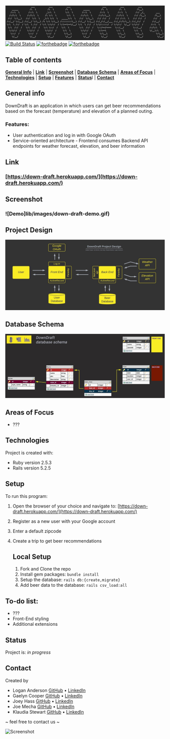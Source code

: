 ![Title](lib/images/downdraft_ascii_title.jpeg)
[![Build Status](https://travis-ci.com/Down-Draft/downdraft-frontend.svg?branch=main)](https://travis-ci.com/Down-Draft/downdraft-frontend)
[![forthebadge](http://forthebadge.com/images/badges/made-with-ruby.svg)](http://forthebadge.com)
[![forthebadge](http://forthebadge.com/images/badges/built-with-love.svg)](http://forthebadge.com)
## Table of contents
[**General Info**](#general-info) |
[**Link**](#link) |
[**Screenshot**](#screenshot) |
[**Database Schema**](#database-schema) |
[**Areas of Focus**](#areas-of-focus) |
[**Technologies**](#technologies) |
[**Setup**](#setup) |
[**Features**](#features) |
[**Status**](#status)l |
[**Contact**](contact)


## General info
DownDraft is an application in which users can get beer recommendations based on the forecast (temperature) and elevation of a planned outing.

### Features:
  * User authentication and log in with Google OAuth
  * Service-oriented architecture - Frontend consumes Backend API endpoints for weather forecast, elevation, and beer information
  

 
## Link
### [https://down-draft.herokuapp.com/](https://down-draft.herokuapp.com/)


## Screenshot
### ![Demo]lib/images/down-draft-demo.gif)


## Project Design
![Diagram](lib/images/downdraft_project_diagram.jpeg "Project Design")

## Database Schema
![Database](lib/images/downdraft_db_schema.jpeg "Database Schema")

## Areas of Focus
* ???

## Technologies
Project is created with:
* Ruby version 2.5.3
* Rails version 5.2.5

## Setup
To run this program:

1. Open the browser of your choice and navigate to:
[https://down-draft.herokuapp.com/](https://down-draft.herokuapp.com/)
2. Register as a new user with your Google account
3. Enter a default zipcode
4. Create a trip to get beer recommendations

   ## Local Setup

   1. Fork and Clone the repo
   2. Install gem packages: `bundle install`
   3. Setup the database: `rails db:{create,migrate}`
   4. Add beer data to the database: `rails csv_load:all`

## To-do list:
* ???
* Front-End styling
* Additional extensions


## Status
Project is: _in progress_

## Contact
Created by
* Logan Anderson [GitHub](https://github.com/loganjacob76) • [LinkedIn](https://www.linkedin.com/in/logan-anderson-01b49920a/)
* Gaelyn Cooper [GitHub](https://github.com/gaelyn) • [LinkedIn](https://www.linkedin.com/in/gaelyn-cooper/)
* Joey Hass [GitHub](https://github.com/joeyh92989) • [LinkedIn](https://www.linkedin.com/in/haasjoseph/)
* Joe Mecha [GitHub](https://github.com/joemecha) • [LinkedIn](https://www.linkedin.com/in/joemecha/)
* Klaudia Stewart [GitHub](https://github.com/klaudiastewart) • [LinkedIn](https://www.linkedin.com/in/klaudia-stewart/)

~ feel free to contact us ~

![Screenshot](lib/images/ADD-A-SCREENSHOT)
